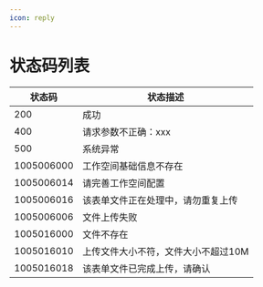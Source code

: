 ```yaml
---
icon: reply
---
```


# 状态码列表

|   状态码   |              状态描述               |
| -------- | --------------------------------- |
|    200     |                成功                 |
|    400     |         请求参数不正确：xxx         |
|    500     |              系统异常               |
| 1005006000 |       工作空间基础信息不存在        |
| 1005006014 |         请完善工作空间配置          |
| 1005006016 | 该表单文件正在处理中，请勿重复上传  |
| 1005006006 |            文件上传失败             |
| 1005016000 |             文件不存在              |
| 1005016010 | 上传文件大小不符，文件大小不超过10M |
| 1005016018 |    该表单文件已完成上传，请确认     |

